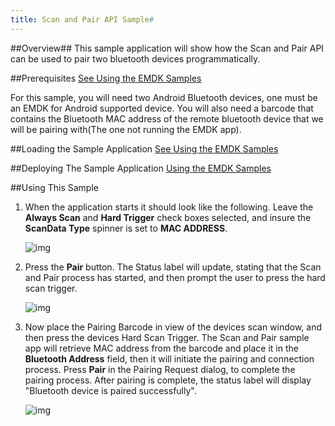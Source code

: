 ```yaml
---
title: Scan and Pair API Sample#
---
```


##Overview##
This sample application will show how the Scan and Pair API can be used to pair two bluetooth devices programmatically.

##Prerequisites
[See Using the EMDK Samples](/emdk-for-android/4-0/guide/sample/emdksamples)

For this sample, you will need two Android Bluetooth devices, one must be an EMDK for Android supported device. You will also need a barcode that contains the Bluetooth MAC address of the remote bluetooth device that we will be pairing with(The one not running the EMDK app).

##Loading the Sample Application
[See Using the EMDK Samples](/emdk-for-android/4-0/guide/sample/emdksamples)

##Deploying The Sample Application
[Using the EMDK Samples](/emdk-for-android/4-0/guide/sample/emdksamples)

##Using This Sample

1.  When the application starts it should look like the following. Leave the **Always Scan** and **Hard Trigger** check boxes selected, and insure the **ScanData Type** spinner is set to **MAC ADDRESS**.  

	![img](/img/samples/scanandpair1.png)  

2. Press the **Pair** button. The Status label will update, stating that the Scan and Pair process has started, and then prompt the user to press the hard scan trigger.

	![img](/img/samples/scanandpair3.png)  	

3. Now place the Pairing Barcode in view of the devices scan window, and then press the devices Hard Scan Trigger. The Scan and Pair sample app will retrieve MAC address from the barcode and place it in the **Bluetooth Address** field, then it will initiate the pairing and connection process. Press **Pair** in the Pairing Request dialog, to complete the pairing process. 
After pairing is complete, the status label will display "Bluetooth device is paired successfully".

	![img](/img/samples/scanandpair4.png) 
